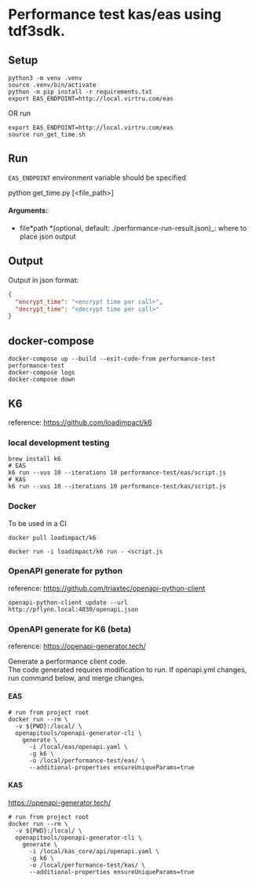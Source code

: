 # Performance test kas/eas using tdf3sdk.

## Setup

```
python3 -m venv .venv
source .venv/bin/activate
python -m pip install -r requirements.txt
export EAS_ENDPOINT=http://local.virtru.com/eas
```

OR run

```shell script
export EAS_ENDPOINT=http://local.virtru.com/eas
source run_get_time.sh
```

## Run

`EAS_ENDPOINT` environment variable should be specified

python get_time.py [<file_path>]

#### Arguments:

- file*path *(optional, default: ./performance-run-result.json)\_: where to place json output

## Output

Output in json format:

```json
{
  "encrypt_time": "<encrypt time per call>",
  "decrypt_time": "<decrypt time per call>"
}
```

## docker-compose

```shell script
docker-compose up --build --exit-code-from performance-test performance-test
docker-compose logs
docker-compose down
```

## K6

reference: https://github.com/loadimpact/k6

### local development testing

```shell script
brew install k6
# EAS
k6 run --vus 10 --iterations 10 performance-test/eas/script.js
# KAS
k6 run --vus 10 --iterations 10 performance-test/kas/script.js
```

### Docker

To be used in a CI

```shell script
docker pull loadimpact/k6

docker run -i loadimpact/k6 run - <script.js
```

### OpenAPI generate for python

reference: https://github.com/triaxtec/openapi-python-client

```shell
openapi-python-client update --url http://pflynn.local:4030/openapi.json
```

### OpenAPI generate for K6 (beta)

reference: https://openapi-generator.tech/

Generate a performance client code.  
The code generated requires modification to run.
If openapi.yml changes, run command below, and merge changes.

#### EAS

```shell script
# run from project root
docker run --rm \
  -v ${PWD}:/local/ \
  openapitools/openapi-generator-cli \
    generate \
      -i /local/eas/openapi.yaml \
      -g k6 \
      -o /local/performance-test/eas/ \
      --additional-properties ensureUniqueParams=true
```

#### KAS

https://openapi-generator.tech/

```shell script
# run from project root
docker run --rm \
  -v ${PWD}:/local/ \
  openapitools/openapi-generator-cli \
    generate \
      -i /local/kas_core/api/openapi.yaml \
      -g k6 \
      -o /local/performance-test/kas/ \
      --additional-properties ensureUniqueParams=true
```
